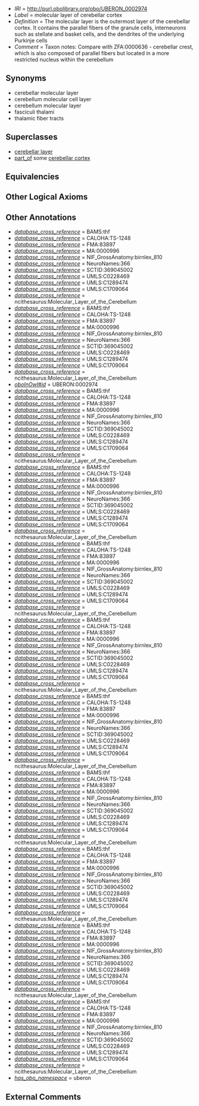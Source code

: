  * *IRI* = http://purl.obolibrary.org/obo/UBERON_0002974
 * *Label* = molecular layer of cerebellar cortex
 * *Definition* = The molecular layer is the outermost layer of the cerebellar cortex. It contains the parallel fibers of the granule cells, interneurons such as stellate and basket cells, and the dendrites of the underlying Purkinje cells
 * *Comment* = Taxon notes: Compare with ZFA:0000636 - cerebellar crest, which is also composed of parallel fibers but located in a more restricted nucleus within the cerebellum

## Synonyms

 * cerebellar molecular layer
 * cerebellum molecular cell layer
 * cerebellum molecular layer
 * fasciculi thalami
 * thalamic fiber tracts

## Superclasses

 * [cerebellar layer](../../UBERON/30/UBERON_0004130.md)
 * [part_of](../../BFO/50/BFO_0000050.md) some [cerebellar cortex](../../UBERON/29/UBERON_0002129.md)

## Equivalencies


## Other Logical Axioms


## Other Annotations

 * *[database_cross_reference](../../ef/oboInOwl#hasDbXref.md)* = BAMS:thf
 * *[database_cross_reference](../../ef/oboInOwl#hasDbXref.md)* = CALOHA:TS-1248
 * *[database_cross_reference](../../ef/oboInOwl#hasDbXref.md)* = FMA:83897
 * *[database_cross_reference](../../ef/oboInOwl#hasDbXref.md)* = MA:0000996
 * *[database_cross_reference](../../ef/oboInOwl#hasDbXref.md)* = NIF_GrossAnatomy:birnlex_810
 * *[database_cross_reference](../../ef/oboInOwl#hasDbXref.md)* = NeuroNames:366
 * *[database_cross_reference](../../ef/oboInOwl#hasDbXref.md)* = SCTID:369045002
 * *[database_cross_reference](../../ef/oboInOwl#hasDbXref.md)* = UMLS:C0228469
 * *[database_cross_reference](../../ef/oboInOwl#hasDbXref.md)* = UMLS:C1289474
 * *[database_cross_reference](../../ef/oboInOwl#hasDbXref.md)* = UMLS:C1709064
 * *[database_cross_reference](../../ef/oboInOwl#hasDbXref.md)* = ncithesaurus:Molecular_Layer_of_the_Cerebellum
 * *[database_cross_reference](../../ef/oboInOwl#hasDbXref.md)* = BAMS:thf
 * *[database_cross_reference](../../ef/oboInOwl#hasDbXref.md)* = CALOHA:TS-1248
 * *[database_cross_reference](../../ef/oboInOwl#hasDbXref.md)* = FMA:83897
 * *[database_cross_reference](../../ef/oboInOwl#hasDbXref.md)* = MA:0000996
 * *[database_cross_reference](../../ef/oboInOwl#hasDbXref.md)* = NIF_GrossAnatomy:birnlex_810
 * *[database_cross_reference](../../ef/oboInOwl#hasDbXref.md)* = NeuroNames:366
 * *[database_cross_reference](../../ef/oboInOwl#hasDbXref.md)* = SCTID:369045002
 * *[database_cross_reference](../../ef/oboInOwl#hasDbXref.md)* = UMLS:C0228469
 * *[database_cross_reference](../../ef/oboInOwl#hasDbXref.md)* = UMLS:C1289474
 * *[database_cross_reference](../../ef/oboInOwl#hasDbXref.md)* = UMLS:C1709064
 * *[database_cross_reference](../../ef/oboInOwl#hasDbXref.md)* = ncithesaurus:Molecular_Layer_of_the_Cerebellum
 * *[oboInOwl#id](../../id/oboInOwl#id.md)* = UBERON:0002974
 * *[database_cross_reference](../../ef/oboInOwl#hasDbXref.md)* = BAMS:thf
 * *[database_cross_reference](../../ef/oboInOwl#hasDbXref.md)* = CALOHA:TS-1248
 * *[database_cross_reference](../../ef/oboInOwl#hasDbXref.md)* = FMA:83897
 * *[database_cross_reference](../../ef/oboInOwl#hasDbXref.md)* = MA:0000996
 * *[database_cross_reference](../../ef/oboInOwl#hasDbXref.md)* = NIF_GrossAnatomy:birnlex_810
 * *[database_cross_reference](../../ef/oboInOwl#hasDbXref.md)* = NeuroNames:366
 * *[database_cross_reference](../../ef/oboInOwl#hasDbXref.md)* = SCTID:369045002
 * *[database_cross_reference](../../ef/oboInOwl#hasDbXref.md)* = UMLS:C0228469
 * *[database_cross_reference](../../ef/oboInOwl#hasDbXref.md)* = UMLS:C1289474
 * *[database_cross_reference](../../ef/oboInOwl#hasDbXref.md)* = UMLS:C1709064
 * *[database_cross_reference](../../ef/oboInOwl#hasDbXref.md)* = ncithesaurus:Molecular_Layer_of_the_Cerebellum
 * *[database_cross_reference](../../ef/oboInOwl#hasDbXref.md)* = BAMS:thf
 * *[database_cross_reference](../../ef/oboInOwl#hasDbXref.md)* = CALOHA:TS-1248
 * *[database_cross_reference](../../ef/oboInOwl#hasDbXref.md)* = FMA:83897
 * *[database_cross_reference](../../ef/oboInOwl#hasDbXref.md)* = MA:0000996
 * *[database_cross_reference](../../ef/oboInOwl#hasDbXref.md)* = NIF_GrossAnatomy:birnlex_810
 * *[database_cross_reference](../../ef/oboInOwl#hasDbXref.md)* = NeuroNames:366
 * *[database_cross_reference](../../ef/oboInOwl#hasDbXref.md)* = SCTID:369045002
 * *[database_cross_reference](../../ef/oboInOwl#hasDbXref.md)* = UMLS:C0228469
 * *[database_cross_reference](../../ef/oboInOwl#hasDbXref.md)* = UMLS:C1289474
 * *[database_cross_reference](../../ef/oboInOwl#hasDbXref.md)* = UMLS:C1709064
 * *[database_cross_reference](../../ef/oboInOwl#hasDbXref.md)* = ncithesaurus:Molecular_Layer_of_the_Cerebellum
 * *[database_cross_reference](../../ef/oboInOwl#hasDbXref.md)* = BAMS:thf
 * *[database_cross_reference](../../ef/oboInOwl#hasDbXref.md)* = CALOHA:TS-1248
 * *[database_cross_reference](../../ef/oboInOwl#hasDbXref.md)* = FMA:83897
 * *[database_cross_reference](../../ef/oboInOwl#hasDbXref.md)* = MA:0000996
 * *[database_cross_reference](../../ef/oboInOwl#hasDbXref.md)* = NIF_GrossAnatomy:birnlex_810
 * *[database_cross_reference](../../ef/oboInOwl#hasDbXref.md)* = NeuroNames:366
 * *[database_cross_reference](../../ef/oboInOwl#hasDbXref.md)* = SCTID:369045002
 * *[database_cross_reference](../../ef/oboInOwl#hasDbXref.md)* = UMLS:C0228469
 * *[database_cross_reference](../../ef/oboInOwl#hasDbXref.md)* = UMLS:C1289474
 * *[database_cross_reference](../../ef/oboInOwl#hasDbXref.md)* = UMLS:C1709064
 * *[database_cross_reference](../../ef/oboInOwl#hasDbXref.md)* = ncithesaurus:Molecular_Layer_of_the_Cerebellum
 * *[database_cross_reference](../../ef/oboInOwl#hasDbXref.md)* = BAMS:thf
 * *[database_cross_reference](../../ef/oboInOwl#hasDbXref.md)* = CALOHA:TS-1248
 * *[database_cross_reference](../../ef/oboInOwl#hasDbXref.md)* = FMA:83897
 * *[database_cross_reference](../../ef/oboInOwl#hasDbXref.md)* = MA:0000996
 * *[database_cross_reference](../../ef/oboInOwl#hasDbXref.md)* = NIF_GrossAnatomy:birnlex_810
 * *[database_cross_reference](../../ef/oboInOwl#hasDbXref.md)* = NeuroNames:366
 * *[database_cross_reference](../../ef/oboInOwl#hasDbXref.md)* = SCTID:369045002
 * *[database_cross_reference](../../ef/oboInOwl#hasDbXref.md)* = UMLS:C0228469
 * *[database_cross_reference](../../ef/oboInOwl#hasDbXref.md)* = UMLS:C1289474
 * *[database_cross_reference](../../ef/oboInOwl#hasDbXref.md)* = UMLS:C1709064
 * *[database_cross_reference](../../ef/oboInOwl#hasDbXref.md)* = ncithesaurus:Molecular_Layer_of_the_Cerebellum
 * *[database_cross_reference](../../ef/oboInOwl#hasDbXref.md)* = BAMS:thf
 * *[database_cross_reference](../../ef/oboInOwl#hasDbXref.md)* = CALOHA:TS-1248
 * *[database_cross_reference](../../ef/oboInOwl#hasDbXref.md)* = FMA:83897
 * *[database_cross_reference](../../ef/oboInOwl#hasDbXref.md)* = MA:0000996
 * *[database_cross_reference](../../ef/oboInOwl#hasDbXref.md)* = NIF_GrossAnatomy:birnlex_810
 * *[database_cross_reference](../../ef/oboInOwl#hasDbXref.md)* = NeuroNames:366
 * *[database_cross_reference](../../ef/oboInOwl#hasDbXref.md)* = SCTID:369045002
 * *[database_cross_reference](../../ef/oboInOwl#hasDbXref.md)* = UMLS:C0228469
 * *[database_cross_reference](../../ef/oboInOwl#hasDbXref.md)* = UMLS:C1289474
 * *[database_cross_reference](../../ef/oboInOwl#hasDbXref.md)* = UMLS:C1709064
 * *[database_cross_reference](../../ef/oboInOwl#hasDbXref.md)* = ncithesaurus:Molecular_Layer_of_the_Cerebellum
 * *[database_cross_reference](../../ef/oboInOwl#hasDbXref.md)* = BAMS:thf
 * *[database_cross_reference](../../ef/oboInOwl#hasDbXref.md)* = CALOHA:TS-1248
 * *[database_cross_reference](../../ef/oboInOwl#hasDbXref.md)* = FMA:83897
 * *[database_cross_reference](../../ef/oboInOwl#hasDbXref.md)* = MA:0000996
 * *[database_cross_reference](../../ef/oboInOwl#hasDbXref.md)* = NIF_GrossAnatomy:birnlex_810
 * *[database_cross_reference](../../ef/oboInOwl#hasDbXref.md)* = NeuroNames:366
 * *[database_cross_reference](../../ef/oboInOwl#hasDbXref.md)* = SCTID:369045002
 * *[database_cross_reference](../../ef/oboInOwl#hasDbXref.md)* = UMLS:C0228469
 * *[database_cross_reference](../../ef/oboInOwl#hasDbXref.md)* = UMLS:C1289474
 * *[database_cross_reference](../../ef/oboInOwl#hasDbXref.md)* = UMLS:C1709064
 * *[database_cross_reference](../../ef/oboInOwl#hasDbXref.md)* = ncithesaurus:Molecular_Layer_of_the_Cerebellum
 * *[database_cross_reference](../../ef/oboInOwl#hasDbXref.md)* = BAMS:thf
 * *[database_cross_reference](../../ef/oboInOwl#hasDbXref.md)* = CALOHA:TS-1248
 * *[database_cross_reference](../../ef/oboInOwl#hasDbXref.md)* = FMA:83897
 * *[database_cross_reference](../../ef/oboInOwl#hasDbXref.md)* = MA:0000996
 * *[database_cross_reference](../../ef/oboInOwl#hasDbXref.md)* = NIF_GrossAnatomy:birnlex_810
 * *[database_cross_reference](../../ef/oboInOwl#hasDbXref.md)* = NeuroNames:366
 * *[database_cross_reference](../../ef/oboInOwl#hasDbXref.md)* = SCTID:369045002
 * *[database_cross_reference](../../ef/oboInOwl#hasDbXref.md)* = UMLS:C0228469
 * *[database_cross_reference](../../ef/oboInOwl#hasDbXref.md)* = UMLS:C1289474
 * *[database_cross_reference](../../ef/oboInOwl#hasDbXref.md)* = UMLS:C1709064
 * *[database_cross_reference](../../ef/oboInOwl#hasDbXref.md)* = ncithesaurus:Molecular_Layer_of_the_Cerebellum
 * *[database_cross_reference](../../ef/oboInOwl#hasDbXref.md)* = BAMS:thf
 * *[database_cross_reference](../../ef/oboInOwl#hasDbXref.md)* = CALOHA:TS-1248
 * *[database_cross_reference](../../ef/oboInOwl#hasDbXref.md)* = FMA:83897
 * *[database_cross_reference](../../ef/oboInOwl#hasDbXref.md)* = MA:0000996
 * *[database_cross_reference](../../ef/oboInOwl#hasDbXref.md)* = NIF_GrossAnatomy:birnlex_810
 * *[database_cross_reference](../../ef/oboInOwl#hasDbXref.md)* = NeuroNames:366
 * *[database_cross_reference](../../ef/oboInOwl#hasDbXref.md)* = SCTID:369045002
 * *[database_cross_reference](../../ef/oboInOwl#hasDbXref.md)* = UMLS:C0228469
 * *[database_cross_reference](../../ef/oboInOwl#hasDbXref.md)* = UMLS:C1289474
 * *[database_cross_reference](../../ef/oboInOwl#hasDbXref.md)* = UMLS:C1709064
 * *[database_cross_reference](../../ef/oboInOwl#hasDbXref.md)* = ncithesaurus:Molecular_Layer_of_the_Cerebellum
 * *[database_cross_reference](../../ef/oboInOwl#hasDbXref.md)* = BAMS:thf
 * *[database_cross_reference](../../ef/oboInOwl#hasDbXref.md)* = CALOHA:TS-1248
 * *[database_cross_reference](../../ef/oboInOwl#hasDbXref.md)* = FMA:83897
 * *[database_cross_reference](../../ef/oboInOwl#hasDbXref.md)* = MA:0000996
 * *[database_cross_reference](../../ef/oboInOwl#hasDbXref.md)* = NIF_GrossAnatomy:birnlex_810
 * *[database_cross_reference](../../ef/oboInOwl#hasDbXref.md)* = NeuroNames:366
 * *[database_cross_reference](../../ef/oboInOwl#hasDbXref.md)* = SCTID:369045002
 * *[database_cross_reference](../../ef/oboInOwl#hasDbXref.md)* = UMLS:C0228469
 * *[database_cross_reference](../../ef/oboInOwl#hasDbXref.md)* = UMLS:C1289474
 * *[database_cross_reference](../../ef/oboInOwl#hasDbXref.md)* = UMLS:C1709064
 * *[database_cross_reference](../../ef/oboInOwl#hasDbXref.md)* = ncithesaurus:Molecular_Layer_of_the_Cerebellum
 * *[has_obo_namespace](../../ce/oboInOwl#hasOBONamespace.md)* = uberon

## External Comments


